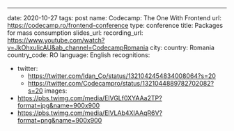 ---
date: 2020-10-27
tags: post
name: Codecamp: The One With Frontend
url: https://codecamp.ro/frontend-conference
type: conference
title: Packages for mass consumption
slides_url: 
recording_url: https://www.youtube.com/watch?v=JkOhxuIicAU&ab_channel=CodecampRomania
city: 
country: Romania
country_code: RO
language: English
recognitions:
  - twitter:
    - https://twitter.com/Idan_Co/status/1321042454834008064?s=20
    - https://twitter.com/Codecampro/status/1321044889782702082?s=20
images:
  - https://pbs.twimg.com/media/ElVGLf0XYAAa2TP?format=jpg&name=900x900
  - https://pbs.twimg.com/media/ElVLAb4XIAAqR6V?format=png&name=900x900
